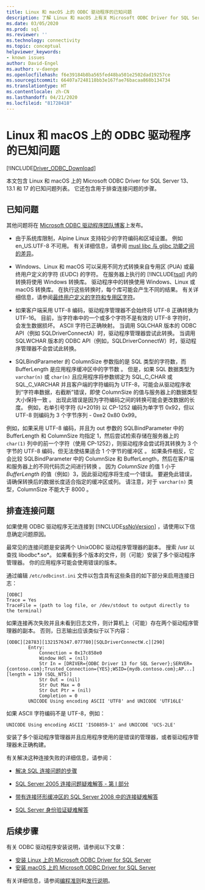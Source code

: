 ```yaml
---
title: Linux 和 macOS 上的 ODBC 驱动程序的已知问题
description: 了解 Linux 和 macOS 上有关 Microsoft ODBC Driver for SQL Server 的已知问题，以及解决连接问题的步骤。
ms.date: 03/05/2020
ms.prod: sql
ms.reviewer: ''
ms.technology: connectivity
ms.topic: conceptual
helpviewer_keywords:
- known issues
author: David-Engel
ms.author: v-daenge
ms.openlocfilehash: f6e39184b8ba565fed48ba501e2502dad19257ce
ms.sourcegitcommit: 66407a7248118bb3e167fae76bacaa868b134734
ms.translationtype: HT
ms.contentlocale: zh-CN
ms.lasthandoff: 04/21/2020
ms.locfileid: "81728418"
---
```

# <a name="known-issues-for-the-odbc-driver-on-linux-and-macos"></a>Linux 和 macOS 上的 ODBC 驱动程序的已知问题

[!INCLUDE[Driver_ODBC_Download](../../../includes/driver_odbc_download.md)]

本文包含 Linux 和 macOS 上的 Microsoft ODBC Driver for SQL Server 13、13.1 和 17 的已知问题列表。 它还包含用于排查连接问题的步骤。

## <a name="known-issues"></a>已知问题

其他问题将在 [Microsoft ODBC 驱动程序团队博客](https://blogs.msdn.com/b/sqlnativeclient/)上发布。  

- 由于系统库限制，Alpine Linux 支持较少的字符编码和区域设置。 例如 en_US.UTF-8 不可用。 有关详细信息，请参阅 [musl libc 与 glibc 功能之间的差异](https://wiki.musl-libc.org/functional-differences-from-glibc.html)。

- Windows、Linux 和 macOS 可以采用不同方式转换来自专用区 (PUA) 或最终用户定义的字符 (EUDC) 的字符。 在服务器上执行的 [!INCLUDE[tsql](../../../includes/tsql-md.md)] 内的转换将使用 Windows 转换库。 驱动程序中的转换使用 Windows、Linux 或 macOS 转换库。 在执行这些转换时，每个库可能会产生不同的结果。 有关详细信息，请参阅[最终用户定义的字符和专用区字符](/windows/desktop/Intl/end-user-defined-characters)。

- 如果客户端采用 UTF-8 编码，驱动程序管理器不会始终将 UTF-8 正确转换为 UTF-16。 目前，当字符串中的一个或多个字符不是有效的 UTF-8 字符时，会发生数据损坏。 ASCII 字符已正确映射。 当调用 SQLCHAR 版本的 ODBC API（例如 SQLDriverConnectA）时，驱动程序管理器尝试此转换。 当调用 SQLWCHAR 版本的 ODBC API（例如，SQLDriverConnectW）时，驱动程序管理器不会尝试此转换。  

- SQLBindParameter 的 ColumnSize 参数指的是 SQL 类型的字符数，而 BufferLength 是应用程序缓冲区中的字节数    。 但是，如果 SQL 数据类型为 `varchar(n)` 或 `char(n)` 且应用程序将参数绑定为 SQL_C_CHAR 或 SQL_C_VARCHAR 并且客户端的字符编码为 UTF-8，可能会从驱动程序收到“字符串数据，右截断”错误，即使 ColumnSize 的值与服务器上的数据类型大小保持一致  。 出现此错误是因为字符编码之间的转换可能会更改数据的长度。 例如，右单引号字符 (U+2019) 以 CP-1252 编码为单字节 0x92，但以 UTF-8 则编码为 3 个字节序列 - 0xe2 0x80 0x99。

例如，如果采用 UTF-8 编码，并且为 out 参数的 SQLBindParameter 中的 BufferLength 和 ColumnSize 均指定 1，然后尝试检索存储在服务器上的 `char(1)` 列中的前一个字符（使用 CP-1252），则驱动程序会尝试将其转换为 3 个字节的 UTF-8 编码，但无法使结果适合 1 个字节的缓冲区    。 如果条件相反，它会比较 SQLBindParameter 中的 ColumnSize 和 BufferLength，然后在客户端和服务器上的不同代码页之间进行转换    。 因为 *ColumnSize* 的值 1 小于 *BufferLength* 的值（例如）3，因此驱动程序将生成一个错误。 要避免此错误，请确保转换后的数据长度适合指定的缓冲区或列。 请注意，对于 `varchar(n)` 类型，ColumnSize 不能大于 8000  。

## <a name="troubleshooting-connection-problems"></a><a id="connectivity"></a> 排查连接问题  

如果使用 ODBC 驱动程序无法连接到 [!INCLUDE[ssNoVersion](../../../includes/ssnoversion-md.md)] ，请使用以下信息确定问题原因。  
  
最常见的连接问题是安装两个 UnixODBC 驱动程序管理器的副本。 搜索 /usr 以查找 libodbc\*.so\*。 如果看到多个版本的文件，则（可能）安装了多个驱动程序管理器。 你的应用程序可能会使用错误的版本。
  
通过编辑 `/etc/odbcinst.ini` 文件以包含具有这些条目的如下部分来启用连接日志：

```
[ODBC]
Trace = Yes
TraceFile = (path to log file, or /dev/stdout to output directly to the terminal)
```  
  
如果连接再次失败并且未看到日志文件，则计算机上（可能）存在两个驱动程序管理器的副本。 否则，日志输出应该类似于以下内容：  
  
```
[ODBC][28783][1321576347.077780][SQLDriverConnectW.c][290]  
        Entry:  
            Connection = 0x17c858e0  
            Window Hdl = (nil)  
            Str In = [DRIVER={ODBC Driver 13 for SQL Server};SERVER={contoso.com};Trusted_Connection={YES};WSID={mydb.contoso.com};AP...][length = 139 (SQL_NTS)]  
            Str Out = (nil)  
            Str Out Max = 0  
            Str Out Ptr = (nil)  
            Completion = 0  
        UNICODE Using encoding ASCII 'UTF8' and UNICODE 'UTF16LE'  
```  
  
如果 ASCII 字符编码不是 UTF-8，例如： 
  
```
UNICODE Using encoding ASCII 'ISO8859-1' and UNICODE 'UCS-2LE'  
```  
  
安装了多个驱动程序管理器并且应用程序使用的是错误的管理器，或者驱动程序管理器未正确构建。  
  
有关解决这种连接失败的详细信息，请参阅：  

- [解决 SQL 连接问题的步骤](https://docs.microsoft.com/archive/blogs/sql_protocols/steps-to-troubleshoot-sql-connectivity-issues)  
  
- [SQL Server 2005 连接问题疑难解答 - 第 I 部分](https://techcommunity.microsoft.com/t5/sql-server/sql-server-2005-connectivity-issue-troubleshoot-part-i/ba-p/383034)  
  
- [带有连接环形缓冲区的 SQL Server 2008 中的连接疑难解答](https://techcommunity.microsoft.com/t5/sql-server/connectivity-troubleshooting-in-sql-server-2008-with-the/ba-p/383393)  
  
- [SQL Server 身份验证疑难解答](https://docs.microsoft.com/archive/blogs/sqlsecurity/sql-server-authentication-troubleshooter)  

## <a name="next-steps"></a>后续步骤

有关 ODBC 驱动程序安装说明，请参阅以下文章：

- [安装 Linux 上的 Microsoft ODBC Driver for SQL Server](installing-the-microsoft-odbc-driver-for-sql-server.md)
- [安装 macOS 上的 Microsoft ODBC Driver for SQL Server](install-microsoft-odbc-driver-sql-server-macos.md)

有关详细信息，请参阅[编程准则](programming-guidelines.md)和[发行说明](release-notes-odbc-sql-server-linux-mac.md)。  
